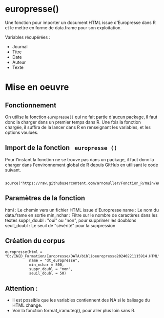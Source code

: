# europresse()

Une fonction pour importer un document HTML issue d'Europresse dans R et le mettre en forme de data.frame pour son exploitation.

Variables récupérées :
- Journal  
- Titre  
- Date  
- Auteur  
- Texte  


# Mise en oeuvre
 
## Fonctionnement

On utilise la fonction `europresse()` qui ne fait partie d'aucun package, il faut donc la charger dans un premier temps dans R. 
Une fois la fonction chargée, il suffira de la lancer dans R en renseignant les variables, et les options voulues.


## Import de la fonction ` europresse ()`

Pour l'instant la fonction ne se trouve pas dans un package, il faut donc la charger dans l'environnement global de R depuis GitHub en utilisant le code suivant.  

```{r}

source("https://raw.githubusercontent.com/arnomuller/Fonction_R/main/europresse/fonction_europresse.R")

```




## Paramètres de la fonction

html        : Le chemin vers un fichier HTML issue d'Europresse
name        : Le nom du data.frame en sortie
min_nchar   : Filtre sur le nombre de caractères dans les textes
suppr_doubl : "oui" ou "non", pour supprimer les doublons
seuil_doubl : Le seuil de "sévérité" pour la suppression





## Création du corpus 

```{r}
europresse(html = "D:/INED_Formation/Europresse/DATA/biblioeuropresse20240221115914.HTML",
           name = "dt_europresse",
           min_nchar = 500,
           suppr_doubl = "non",
           seuil_doubl = 50)
```


## Attention :

- Il est possible que les variables contiennent des NA si le balisage du HTML change.
- Voir la fonction format_iramuteq(), pour aller plus loin sans R.



